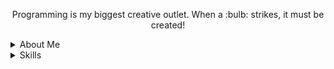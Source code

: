 <p align="center">
Programming is my biggest creative outlet. When a :bulb: strikes, it must be created!
</p>

<details>

<summary>About Me</summary>

### Daemon Cox

Computer Science Student

Interested In Cybersecurity (Red Team wannabe)

You can contact me at DaemonCBusiness@gmail.com

</details>

<details>
<summary>Skills</summary>

### Fluent In:

```python
print("Hello World")
```

```java
system.out.println("Hello World");
```

```C#
console.WriteLine("Hello World");
```

```javascript
console.log("Hello World")
```  
</details>

